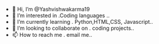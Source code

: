- 👋 Hi, I’m @Yashvishwakarma19
- 👀 I’m interested in .Coding languages ..
- 🌱 I’m currently learning . Python,HTML,CSS, Javascript..
- 💞️ I’m looking to collaborate on . coding projects..
- 📫 How to reach me . email me..

<!---
Yashvishwakarma19/Yashvishwakarma19 is a ✨ special ✨ repository because its `README.md` (this file) appears on your GitHub profile.
You can click the Preview link to take a look at your changes.
--->
